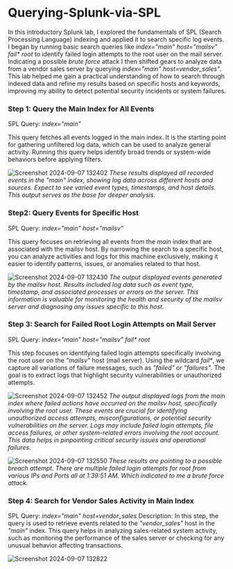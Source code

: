 # Querying-Splunk-via-SPL
In this introductory Splunk lab, I explored the fundamentals of SPL (Search Processing Language) indexing and applied it to search specific log events. I began by running basic search queries like _index="main" host="mailsv" fail* root_ to identify failed login attempts to the root user on the mail server. Indicating a possible _brute force_ attack I then shifted gears to analyze data from a vendor sales server by querying _index="main" host=vendor_sales"_.
This lab helped me gain a practical understanding of how to search through indexed data and refine my results based on specific hosts and keywords, improving my ability to detect potential security incidents or system failures.

### Step 1: Query the Main Index for All Events
SPL Query: _index="main"_

This query fetches all events logged in the main index. It is the starting point for gathering unfiltered log data, which can be used to analyze general activity. Running this query helps identify broad trends or system-wide behaviors before applying filters.

![Screenshot 2024-09-07 132402](https://github.com/user-attachments/assets/025f40cd-a5fd-4e03-ae6a-a9a6d5a05468)
_These results displayed all recorded events in the _"main"_ index, showing log data across different hosts and sources. Expect to see varied event types, timestamps, and host details. This output serves as the base for deeper analysis._

### Step2: Query Events for Specific Host
SPL Query: _index="main" host="mailsv"_

This query focuses on retrieving all events from the _main_ index that are associated with the mailsv host. By narrowing the search to a specific host, you can analyze activities and logs for this machine exclusively, making it easier to identify patterns, issues, or anomalies related to that host.

![Screenshot 2024-09-07 132430](https://github.com/user-attachments/assets/e45989a3-8eac-48e3-9139-adf1e4ea39fc)
_The output displayed events generated by the mailsv host. Results included log data such as event type, timestamp, and associated processes or errors on the server. This information is valuable for monitoring the health and security of the mailsv server and diagnosing any issues specific to this host._

### Step 3: Search for Failed Root Login Attempts on Mail Server
SPL Query: _index="main" host="mailsv" fail* root_

This step focuses on identifying failed login attempts specifically involving the root user on the _"mailsv"_ host (mail server). Using the wildcard _fail*_, we capture all variations of failure messages, such as _"failed"_ or _"failures"_. The goal is to extract logs that highlight security vulnerabilities or unauthorized attempts.

![Screenshot 2024-09-07 132452](https://github.com/user-attachments/assets/1c260451-88fc-4049-bc66-2ec43bcbd2bb)
_The output displayed logs from the main index where failed actions have occurred on the mailsv host, specifically involving the root user. These events are crucial for identifying unauthorized access attempts, misconfigurations, or potential security vulnerabilities on the server. Logs may include failed login attempts, file access failures, or other system-related errors involving the root account. This data helps in pinpointing critical security issues and operational failures._

![Screenshot 2024-09-07 132550](https://github.com/user-attachments/assets/ba0354fd-95aa-4200-adf4-1cbe19048095)
_These results are pointing to a possible breach attempt. There are multiple failed login attempts for root from various IPs and Ports all at 1:39:51 AM. Which indicated to me a brute force attack._

### Step 4: Search for Vendor Sales Activity in Main Index
SPL Query: _index="main" host=vendor_sales_
Description:
In this step, the query is used to retrieve events related to the _"vendor_sales"_ host in the _"main"_ index. This query helps in analyzing sales-related system activity, such as monitoring the performance of the sales server or checking for any unusual behavior affecting transactions.

![Screenshot 2024-09-07 132822](https://github.com/user-attachments/assets/a332d3c4-ce93-4086-979e-c6063ee86f72)
